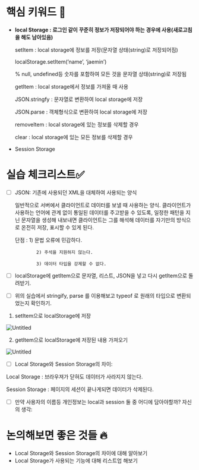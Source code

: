# 핵심 키워드 🎯

- **local Storage : 로그인 같이 꾸준히 정보가 저장되어야 하는 경우에 사용(새로고침을 해도 남아있음)**
    
    setItem : local storage에 정보를 저장(문자열 상태(string)로 저장되어짐)
    
    localStorage.setItem(’name’, ‘jaemin’)
    
    % null, undefined등 숫자를 포함하여 모든 것을 문자열 상태(string)로 저장됨
    
    getItem : local storage에서 정보를 가져올 때 사용
    
    JSON.stringfy : 문자열로 변환하여 local storage에 저장 
    
    JSON.parse : 객체형식으로 변환하여 local storage에 저장
    
    removeItem : local storage에 있는 정보를 삭제할 경우
    
    clear : local storage에 있는 모든 정보를 삭제할 경우 
    
- Session Storage

# 실습 체크리스트✅

- [ ]  JSON: 기존에 사용되던 XML을 대체하여 사용되는 양식
    
    일반적으로 서버에서 클라이언트로 데이터를 보낼 때 사용하는 양식. 클라이언트가 사용하는 언어에 관계 없이 통일된 데이터를 주고받을 수 있도록, 일정한 패턴을 지닌 문자열을 생성해 내보내면 클라이언트는 그를 해석해 데이터를 자기만의 방식으로 온전히 저장, 표시할 수 있게 된다.
    
    단점 :  1) 문법 오류에 민감하다.
    
               2) 주석을 지원하지 않는다.
    
               3) 데이터 타입을 강제할 수 없다.
    

- [ ]  localStorage에 getItem으로 문자열, 리스트, JSON을 넣고 다시 getItem으로 돌려받기.
- [ ]  위의 실습에서 stringify, parse 를 이용해보고 typeof 로 원래의 타입으로 변환되었는지 확인하기.

1) setItem으로 localStorage에 저장

![Untitled](https://s3-us-west-2.amazonaws.com/secure.notion-static.com/3039bd6a-bfbe-4410-ac18-f47c23b0d955/Untitled.png)

2) getItem으로 localStorage에 저장된 내용 가져오기

![Untitled](https://s3-us-west-2.amazonaws.com/secure.notion-static.com/81f5f401-0204-423a-afca-0023fd94a88b/Untitled.png)

- [ ]  Local Storage와 Session Storage의 차이:

Local Storage : 브라우져가 닫혀도 데이터가 사라지지 않는다.

Session Storage : 페이지의 세션이 끝나게되면 데이터가 삭제된다.

- [ ]  만약 사용자의 이름등 개인정보는 local과 session 둘 중 어디에 담아야할까? 자신의 생각:

# 논의해보면 좋은 것들 🔥

- Local Storage와 Session Storage의 차이에 대해 알아보기
- Local Storage가 사용되는 기능에 대해 리스트업 해보기